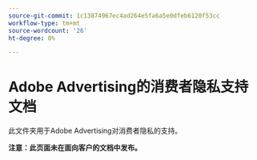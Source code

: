 ```yaml
---
source-git-commit: 1c13874967ec4ad264e5fa6a5e0dfeb6120f53cc
workflow-type: tm+mt
source-wordcount: '26'
ht-degree: 0%

---
```

# Adobe Advertising的消费者隐私支持文档

此文件夹用于Adobe Advertising对消费者隐私的支持。

**注意：此页面未在面向客户的文档中发布。**
